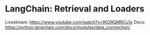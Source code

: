 # LangChain: Retrieval and Loaders

Livestream: https://www.youtube.com/watch?v=902RQMRCu1s
Docs: https://python.langchain.com/docs/modules/data_connection/
